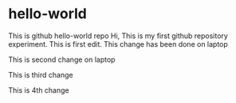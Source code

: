 # hello-world
This is github hello-world repo
Hi, 
This is my first github repository experiment. This is first edit.
This change has been done on laptop

This is second change on laptop

This is third change

This is 4th change